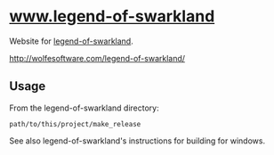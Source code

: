 # www.legend-of-swarkland

Website for [legend-of-swarkland](https://github.com/thejoshwolfe/legend-of-swarkland).

http://wolfesoftware.com/legend-of-swarkland/

## Usage

From the legend-of-swarkland directory:

```
path/to/this/project/make_release
```

See also legend-of-swarkland's instructions for building for windows.
